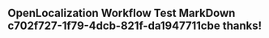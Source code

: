 <properties
ms.topic="hero-topic"
ms.test1="hero-topic"
ms.test2="test"/>

## OpenLocalization Workflow Test MarkDown c702f727-1f79-4dcb-821f-da1947711cbe thanks!
